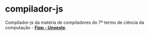 # compilador-js
Compilador-js da matéria de compiladores do 7º termo de ciência da computação - <a href="http://www.unoeste.br/fipp"><strong>Fipp - Unoeste</strong></a>.

